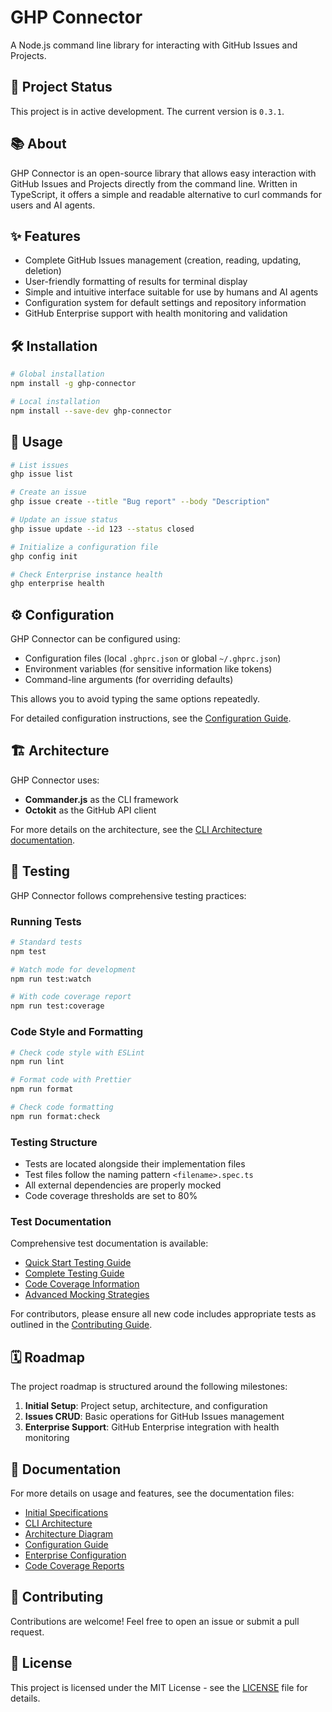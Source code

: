 # GHP Connector

A Node.js command line library for interacting with GitHub Issues and Projects.

## 🚀 Project Status

This project is in active development. The current version is `0.3.1`.

## 📚 About

GHP Connector is an open-source library that allows easy interaction with GitHub Issues and Projects directly from the command line. Written in TypeScript, it offers a simple and readable alternative to curl commands for users and AI agents.

## ✨ Features

- Complete GitHub Issues management (creation, reading, updating, deletion)
- User-friendly formatting of results for terminal display
- Simple and intuitive interface suitable for use by humans and AI agents
- Configuration system for default settings and repository information
- GitHub Enterprise support with health monitoring and validation

## 🛠️ Installation

```bash
# Global installation
npm install -g ghp-connector

# Local installation
npm install --save-dev ghp-connector
```

## 📝 Usage

```bash
# List issues
ghp issue list

# Create an issue
ghp issue create --title "Bug report" --body "Description"

# Update an issue status
ghp issue update --id 123 --status closed

# Initialize a configuration file
ghp config init

# Check Enterprise instance health
ghp enterprise health
```

## ⚙️ Configuration

GHP Connector can be configured using:

- Configuration files (local `.ghprc.json` or global `~/.ghprc.json`)
- Environment variables (for sensitive information like tokens)
- Command-line arguments (for overriding defaults)

This allows you to avoid typing the same options repeatedly.

For detailed configuration instructions, see the [Configuration Guide](./docs/configuration.md).

## 🏗️ Architecture

GHP Connector uses:

- **Commander.js** as the CLI framework
- **Octokit** as the GitHub API client

For more details on the architecture, see the [CLI Architecture documentation](./docs/cli-architecture.md).

## 🧪 Testing

GHP Connector follows comprehensive testing practices:

### Running Tests

```bash
# Standard tests
npm test

# Watch mode for development
npm run test:watch

# With code coverage report
npm run test:coverage
```

### Code Style and Formatting

```bash
# Check code style with ESLint
npm run lint

# Format code with Prettier
npm run format

# Check code formatting
npm run format:check
```

### Testing Structure

- Tests are located alongside their implementation files
- Test files follow the naming pattern `<filename>.spec.ts`
- All external dependencies are properly mocked
- Code coverage thresholds are set to 80%

### Test Documentation

Comprehensive test documentation is available:

- [Quick Start Testing Guide](./docs/testing/quick-start.md)
- [Complete Testing Guide](./docs/testing/guide.md)
- [Code Coverage Information](./docs/testing/code-coverage.md)
- [Advanced Mocking Strategies](./docs/testing/advanced-mocks.md)

For contributors, please ensure all new code includes appropriate tests as outlined in the [Contributing Guide](./CONTRIBUTING.md).

## 🗓️ Roadmap

The project roadmap is structured around the following milestones:

1. **Initial Setup**: Project setup, architecture, and configuration
2. **Issues CRUD**: Basic operations for GitHub Issues management
3. **Enterprise Support**: GitHub Enterprise integration with health monitoring

## 📖 Documentation

For more details on usage and features, see the documentation files:

- [Initial Specifications](./docs/initial-specs.md)
- [CLI Architecture](./docs/cli-architecture.md)
- [Architecture Diagram](./docs/architecture-diagram.md)
- [Configuration Guide](./docs/configuration.md)
- [Enterprise Configuration](./docs/enterprise-configuration.md)
- [Code Coverage Reports](./docs/testing/code-coverage.md)

## 🤝 Contributing

Contributions are welcome! Feel free to open an issue or submit a pull request.

## 📄 License

This project is licensed under the MIT License - see the [LICENSE](./LICENSE) file for details.
